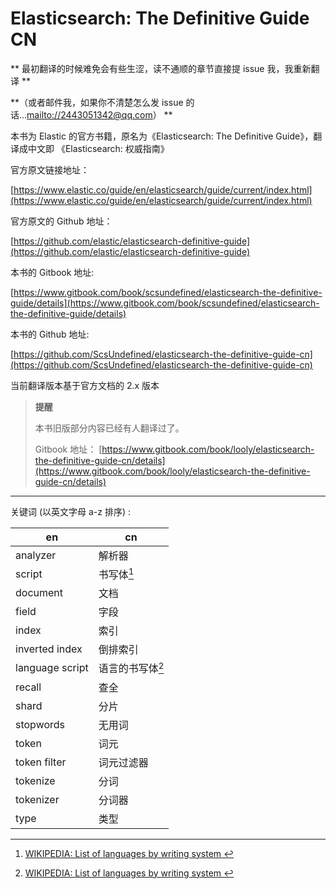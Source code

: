 # Elasticsearch: The Definitive Guide CN

** 最初翻译的时候难免会有些生涩，读不通顺的章节直接提 issue 我，我重新翻译 **

**（或者邮件我，如果你不清楚怎么发 issue 的话...<a href="mailto://2443051342@qq.com">mailto://2443051342@qq.com</a>） **


本书为 Elastic 的官方书籍，原名为《Elasticsearch: The Definitive Guide》，翻译成中文即 《Elasticsearch: 权威指南》

官方原文链接地址：

[https://www.elastic.co/guide/en/elasticsearch/guide/current/index.html](https://www.elastic.co/guide/en/elasticsearch/guide/current/index.html)

官方原文的 Github 地址：

[https://github.com/elastic/elasticsearch-definitive-guide](https://github.com/elastic/elasticsearch-definitive-guide)

本书的 Gitbook 地址:

[https://www.gitbook.com/book/scsundefined/elasticsearch-the-definitive-guide/details](https://www.gitbook.com/book/scsundefined/elasticsearch-the-definitive-guide/details)

本书的 Github 地址:

[https://github.com/ScsUndefined/elasticsearch-the-definitive-guide-cn](https://github.com/ScsUndefined/elasticsearch-the-definitive-guide-cn)


当前翻译版本基于官方文档的 2.x 版本

> **提醒**
>
> 本书旧版部分内容已经有人翻译过了。
> 
> Gitbook 地址：
> [https://www.gitbook.com/book/looly/elasticsearch-the-definitive-guide-cn/details](https://www.gitbook.com/book/looly/elasticsearch-the-definitive-guide-cn/details)


***

关键词 (以英文字母 a-z 排序) :

| en | cn |
| -- | -- |
| analyzer | 解析器 |
| script | 书写体[^1]|
| document | 文档  |
| field | 字段 |
| index | 索引 |
| inverted index | 倒排索引 |
| language script | 语言的书写体[^1]|
| recall | 查全 |
| shard | 分片 |
| stopwords | 无用词 |
| token | 词元 |
| token filter | 词元过滤器 |
| tokenize | 分词 |
| tokenizer | 分词器 |
| type | 类型 |

[^1]: [WIKIPEDIA: List of languages by writing system ](https://en.wikipedia.org/wiki/List_of_languages_by_writing_system)
